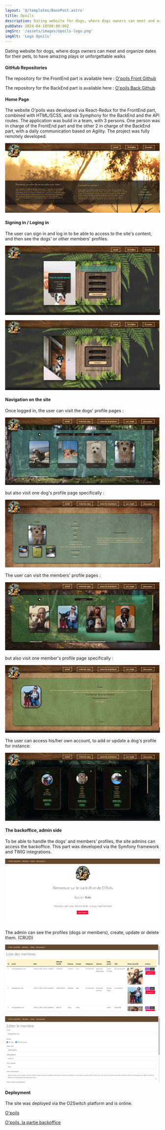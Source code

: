 ```yaml
---
layout: '@/templates/BasePost.astro'
title: Opoils
description: Dating website for dogs, where dogs owners can meet and organize dates for their pets, to have amazing plays or unforgettable walks
pubDate: 2024-04-18T00:00:00Z
imgSrc: '/assets/images/opoils-logo.png'
imgAlt: 'Logo Opoils'
---
```


Dating website for dogs, where dogs owners can meet and organize dates for their pets, to have amazing plays or unforgettable walks

#### GitHub Repositories

The repository for the FrontEnd part is available here :  [O'poils Front Github](https://github.com/Kathleen-Vierstraete/opoils-front "O'poils GitHub Front")

The repository for the BackEnd part is available here :  [O'poils Back Github](https://github.com/Kathleen-Vierstraete/opoils-back "O'poils GitHub Back")

#### Home Page

The website O'poils was developed via React-Redux for the FrontEnd part, combined with HTML/SCSS, and via Symphony for the BackEnd and the API routes. The application was build in a team, with 3 persons. One person was in charge of the FrontEnd part and the other 2 in charge of the BackEnd part, with a daily communication based on Agility. The project was fully remotely developed.

![Opoils Homepage](../../../../public/assets/images/opoils/opoils-home.png 'Opoils Homepage')

#### Signing in / Loging in 

The user can sign in and log in to be able to access to the site's content, and then see the dogs' or other members' profiles.

![Opoils Signin](../../../../public/assets/images/opoils/opoils-signin.png 'Opoils Signin')

![Opoils Login](../../../../public/assets/images/opoils/opoils-login.png 'Opoils Login')


#### Navigation on the site 

Once logged in, the user can visit the dogs' profile pages :

![Opoils Dogs Page](../../../../public/assets/images/opoils/opoils-dogs-page.png 'Opoils Dogs Page')

but also visit one dog's profile page specifically :

![Opoils Dog Profile](../../../../public/assets/images/opoils/opoils-dog-profile.png 'Opoils Dog Profile')

The user can visit the members' profile pages :

![Opoils Members Page](../../../../public/assets/images/opoils/opoils-members-page.png 'Opoils Members Page')

but also visit one member's profile page specifically :

![Opoils Member Profile](../../../../public/assets/images/opoils/opoils-member-profile.png 'Opoils Member Profile')

The user can access his/her own account, to add or update a dog's profile for instance:

![Opoils My Account](../../../../public/assets/images/opoils/opoils-myaccount.png 'Opoils My Account')

#### The backoffice, admin side

To be able to handle the dogs' and members' profiles, the site admins can access the backoffice. This part was developed via the Symfony framework and TWIG integrations.


![Opoils Backoffice homepage](../../../../public/assets/images/opoils/opoils-back-home.png 'Opoils Backoffice homepage')

The admin can see the profiles (dogs or members), create, update or delete them. (CRUD)

![Opoils Backoffice members page](../../../../public/assets/images/opoils/opoils-back-members.png 'Opoils Backoffice members page')

![Opoils Backoffice edit](../../../../public/assets/images/opoils/opoils-back-edit.png 'Opoils Backoffice edit')

#### Deployment

The site was deployed via the O2Switch platform and is online. 

[O'poils](https://opoilsfront.swisscreaweb.com/ "O'poils")

[O'poils, la partie backoffice](https://opoils.swisscreaweb.com/ "O'poils")



